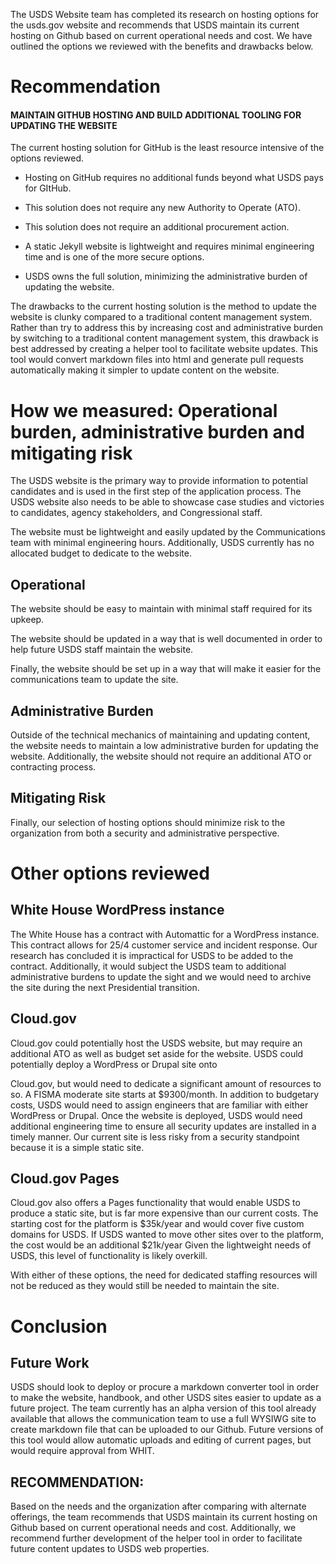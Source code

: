 The USDS Website team has completed its research on hosting options for the usds.gov website and recommends that USDS maintain its current hosting on Github based on current operational needs and cost. We have outlined the options we reviewed with the benefits and drawbacks below.

# Recommendation 

#### MAINTAIN GITHUB HOSTING AND BUILD ADDITIONAL TOOLING FOR UPDATING THE WEBSITE


The current hosting solution for GitHub is the least resource intensive of the options reviewed.

* Hosting on GitHub requires no additional funds beyond what USDS pays for GItHub.

* This solution does not require any new Authority to Operate (ATO).

* This solution does not require an additional procurement action.

* A static Jekyll website is lightweight and requires minimal engineering time and is one of the more secure options.

* USDS owns the full solution, minimizing the administrative burden of updating the website.

The drawbacks to the current hosting solution is the method to update the website is clunky compared to a traditional content management system. Rather than try to address this by increasing cost and administrative burden by switching to a traditional content management system, this drawback is best addressed by creating a helper tool to facilitate website updates. This tool would convert markdown files into html and generate pull requests automatically making it simpler to update content on the website.

# How we measured: Operational burden, administrative burden and mitigating risk

The USDS website is the primary way to provide information to potential candidates and is used in the first step of the application process. The USDS website also needs to be able to showcase case studies and victories to candidates, agency stakeholders, and Congressional staff.

The website must be lightweight and easily updated by the Communications team with minimal engineering hours. Additionally, USDS currently has no allocated budget to dedicate to the website.

## Operational

The website should be easy to maintain with minimal staff required for its upkeep.

The website should be updated in a way that is well documented in order to help future USDS staff maintain the website.

Finally, the website should be set up in a way that will make it easier for the communications team to update the site.

## Administrative Burden

Outside of the technical mechanics of maintaining and updating content, the website needs to maintain a low administrative burden for updating the website. Additionally, the website should not require an additional ATO or contracting process.

## Mitigating Risk

Finally, our selection of hosting options should minimize risk to the organization from both a security and administrative perspective.

# Other options reviewed

## White House WordPress instance

The White House has a contract with Automattic for a WordPress instance. This contract allows for 25/4 customer service and incident response. Our research has concluded it is impractical for USDS to be added to the contract. Additionally, it would subject the USDS team to additional administrative burdens to update the sight and we would need to archive the site during the next Presidential transition. 

## Cloud.gov 

Cloud.gov could potentially host the USDS website, but may require an additional ATO as well as budget set aside for the website. USDS could potentially deploy a WordPress or Drupal site onto

Cloud.gov, but would need to dedicate a significant amount of resources to so. A FISMA moderate site starts at $9300/month. In addition to budgetary costs, USDS would need to assign engineers that are familiar with either WordPress or Drupal. Once the website is deployed, USDS would need additional engineering time to ensure all security updates are installed in a timely manner. Our current site is less risky from a security standpoint because it is a simple static site. 

## Cloud.gov Pages 

Cloud.gov also offers a Pages functionality that would enable USDS to produce a static site, but is far more expensive than our current costs. The starting cost for the platform is $35k/year and would cover five custom domains for USDS. If USDS wanted to move other sites over to the platform, the cost would be an additional $21k/year Given the lightweight needs of USDS, this level of functionality is likely overkill.

With either of these options, the need for dedicated staffing resources will not be reduced as they would still be needed to maintain the site.

# Conclusion

## Future Work

USDS should look to deploy or procure a markdown converter tool in order to make the website, handbook, and other USDS sites easier to update as a future project. The team currently has an alpha version of this tool already available that allows the communication team to use a full WYSIWG site to create markdown file that can be uploaded to our Github. Future versions of this tool would allow automatic uploads and editing of current pages, but would require approval from WHIT.

## RECOMMENDATION:

Based on the needs and the organization after comparing with alternate offerings, the team recommends that USDS maintain its current hosting on Github based on current operational needs and cost. Additionally, we recommend further development of the helper tool in order to facilitate future content updates to USDS web properties.
